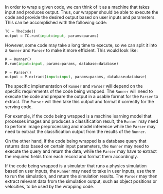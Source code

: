 
In order to wrap a given code, we can think of it as a machine that takes input and produces output. Thus, our wrapper should be able to execute the code and provide the desired output based on user inputs and parameters. This can be accomplished with the following code:

```python
TC = TheCode()
output = TC.run(input=input, params=params)
```

However, some code may take a long time to execute, so we can split it into a `Runner` and `Parser` to make it more efficient. This would look like:

```python
R = Runner()
R.run(input=input, params=params, database=database)

P = Parser()
output = P.extract(input=input, params=params, database=database)
```

The specific implementation of `Runner` and `Parser` will depend on the specific requirements of the code being wrapped. The `Runner` will need to execute the code and prepare the output in a usable format for the `Parser` to extract. The `Parser` will then take this output and format it correctly for the serving code.

For example, if the code being wrapped is a machine learning model that processes images and produces a classification result, the `Runner` may need to perform image preprocessing and model inference while the `Parser` may need to extract the classification output from the results of the `Runner`.

On the other hand, if the code being wrapped is a database query that returns data based on certain input parameters, the `Runner` may need to execute the query and return the data, while the `Parser` may have to extract the required fields from each record and format them accordingly.

If the code being wrapped is a simulator that runs a physics simulation based on user inputs, the `Runner` may need to take in user inputs, use them to run the simulation, and return the simulation results. The `Parser` may then extract relevant data from the simulation output, such as object positions or velocities, to be used by the wrapping code.

